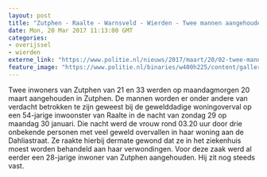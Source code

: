 ```yaml
---
layout: post
title: "Zutphen - Raalte - Warnsveld - Wierden - Twee mannen aangehouden voor meerdere gewelddadige overvallen"
date: Mon, 20 Mar 2017 11:13:00 GMT
categories: 
- overijssel 
- wierden 
externe_link: "https://www.politie.nl/nieuws/2017/maart/20/02-twee-mannen-aangehouden-voor-meerdere-gewelddadige-overvallen.html"
feature_image: "https://www.politie.nl/binaries/w400h225/content/gallery/politie/stockfotos/algemeen/detailopname-van-uniformen.jpg"
---
```


Twee inwoners van Zutphen van 21 en 33 werden op maandagmorgen 20 maart aangehouden in Zutphen. De mannen worden er onder andere van verdacht betrokken te zijn geweest bij de gewelddadige woningoverval op een 54-jarige inwoonster van Raalte in de nacht van zondag 29 op maandag 30 januari. Die nacht werd de vrouw rond 03.20 uur door drie onbekende personen met veel geweld overvallen in haar woning aan de Dahliastraat. Ze raakte hierbij dermate gewond dat ze in het ziekenhuis moest worden behandeld aan haar verwondingen. Voor deze zaak werd al eerder een 28-jarige inwoner van Zutphen aangehouden. Hij zit nog steeds vast.
